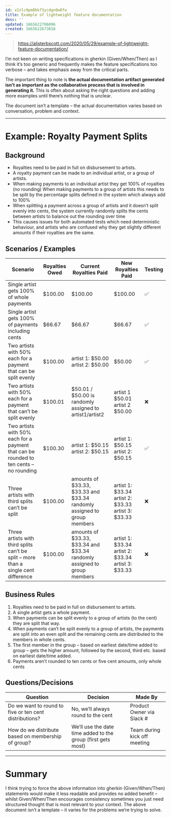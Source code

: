 ```yaml
---
id: v2zlc9pm8bkf3ycdgn0w0fe
title: Example of lightweight feature documentation
desc: ''
updated: 1665622706096
created: 1665622673658
---
```


> https://alisterbscott.com/2020/05/29/example-of-lightweight-feature-documentation/

I’m not keen on writing specifications in gherkin (Given/When/Then) as I think it’s too generic and frequently makes the feature specifications too verbose – and takes emphasis away from the critical parts.

The important thing to note is **the actual documentation artifact generated isn’t as important as the collaborative process that is involved in generating it.** This is often about asking the right questions and adding more examples until there’s nothing that is unclear.

The document isn’t a template – the actual documentation varies based on conversation, problem and context.

---

# Example: Royalty Payment Splits

## Background

- Royalties need to be paid in full on disbursement to artists.
- A royalty payment can be made to an individual artist, or a group of artists.
- When making payments to an individual artist they get 100% of royalties (no rounding)
  When making payments to a group of artists this needs to be split by the percentage splits defined in the system which always add to 100%
- When splitting a payment across a group of artists and it doesn’t split evenly into cents, the system currently randomly splits the cents between artists to balance out the rounding over time
- This causes issues for both automated tests which need deterministic behaviour, and artists who are confused why they get slightly different amounts if their royalties are the same.

## Scenarios / Examples

| Scenario                                                                               | Royalties Owed | Current Royalties Paid                                                  | New Royalties Paid                                 | Testing |
| -------------------------------------------------------------------------------------- | -------------- | ----------------------------------------------------------------------- | -------------------------------------------------- | ------- |
| Single artist gets 100% of whole payments                                              | $100.00        | $100.00                                                                 | $100.00                                            | ✅      |
| Single artist gets 100% of payments including cents                                    | $66.67         | $66.67                                                                  | $66.67                                             | ✅      |
| Two artists with 50% each for a payment that can be split evenly                       | $100.00        | artist 1: $50.00 artist 2: $50.00                                       | $50.00                                             | ✅      |
| Two artists with 50% each for a payment that can’t be split evenly                     | $100.01        | $50.01 / $50.00 is randomly assigned to artist1/artist2                 | artist 1 $50.01 artist 2 $50.00                    | ❌      |
| Two artists with 50% each for a payment that can be rounded to ten cents – no rounding | $100.30        | artist 1: $50.15 artist 2: $50.15                                       | artist 1: $50.15 artist 2: $50.15                  | ✅      |
| Three artists with third splits can’t be split                                         | $100.00        | amounts of $33.33, $33.33 and $33.34 randomly assigned to group members | artist 1: $33.34 artist 2: $33.33 artist 3: $33.33 | ❌      |
| Three artists with third splits can’t be split – more than a single cent difference    | $100.00        | amounts of $33.33, $33.34 and $33.34 randomly assigned to group members | artist 1: $33.34 artist 2: $33.34 artist 3: $33.33 | ❌      |

## Business Rules

1. Royalties need to be paid in full on disbursement to artists.
2. A single artist gets a whole payment.
3. When payments can be split evenly to a group of artists (to the cent) they are split that way.
4. When payments can’t be split evenly to a group of artists, the payments are split into an even split and the remaining cents are distributed to the members in whole cents.
5. The first member in the group – based on earliest date/time added to group – gets the higher amount, followed by the second, third etc. based on earliest date/time added.
6. Payments aren’t rounded to ten cents or five cent amounts, only whole cents

## Questions/Decisions

| Question                                               | Decision                                                     | Made By                      |
| ------------------------------------------------------ | ------------------------------------------------------------ | ---------------------------- |
| Do we want to round to five or ten cent distributions? | No, we’ll always round to the cent                           | Product Owner via Slack #    |
| How do we distribute based on membership of group?     | We’ll use the date time added to the group (first gets most) | Team during kick off meeting |

---

# Summary

I think trying to force the above information into gherkin (Given/When/Then) statements would make it less readable and provides no added benefit – whilst Given/When/Then encourages consistency sometimes you just need structured thought that is most relevant to your context. The above document isn’t a template – it varies for the problems we’re trying to solve.
